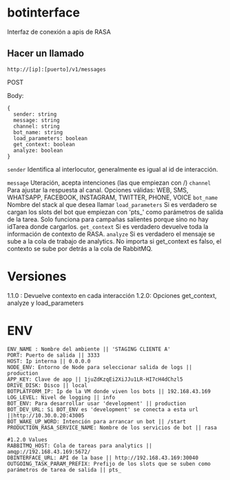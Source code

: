 # botinterface
Interfaz de conexión a apis de RASA

## Hacer un llamado

`http://[ip]:[puerto]/v1/messages`

POST

Body:
```
{
  sender: string
  message: string
  channel: string
  bot_name: string
  load_parameters: boolean
  get_context: boolean
  analyze: boolean
}
```

`sender` Identifica al interlocutor, generalmente es igual al id de interacción.

`message` Uteración, acepta intenciones (las que empiezan con /)
`channel` Para ajustar la respuesta al canal. Opciones válidas: WEB, SMS, WHATSAPP, FACEBOOK, INSTAGRAM, TWITTER, PHONE, VOICE
`bot_name` Nombre del stack al que desea llamar
`load_parameters` Si es verdadero se cargan los slots del bot que empiezan con 'pts_' como parámetros de salida de la tarea. Solo funciona para campañas salientes porque sino no hay idTarea donde cargarlos.
`get_context` Si es verdadero devuelve toda la información de contexto de RASA.
`analyze` Si es verdadero el mensaje se sube a la cola de trabajo de analytics. No importa si get_context es falso, el contexto se sube por detrás a la cola de RabbitMQ.

# Versiones
1.1.0 : Devuelve contexto en cada interacción
1.2.0: Opciones get_context, analyze y load_parameters

# ENV
```
ENV_NAME : Nombre del ambiente || 'STAGING CLIENTE A'
PORT: Puerto de salida || 3333
HOST: Ip interna || 0.0.0.0
NODE_ENV: Entorno de Node para seleccionar salida de logs || production
APP_KEY: Clave de app || 1juZdKzqEi2XiJJu1LR-HI7cH4dChzl5
DRIVE_DISK: Disco || local
BOTPLATFORM_IP: Ip de la VM donde viven los bots || 192.168.43.169
LOG_LEVEL: Nivel de logging || info
BOT_ENV: Para desarrollar usar 'development' || production
BOT_DEV_URL: Si BOT_ENV es 'development' se conecta a esta url ||http://10.30.0.20:43005
BOT_WAKE_UP_WORD: Intención para arrancar un bot || /start
PRODUCTION_RASA_SERVICE_NAME: Nombre de los servicios de bot || rasa

#1.2.0 Values
RABBITMQ_HOST: Cola de tareas para analytics || amqp://192.168.43.169:5672/
DBINTERFACE_URL: API de la base || http://192.168.43.169:30040
OUTGOING_TASK_PARAM_PREFIX: Prefijo de los slots que se suben como parámetros de tarea de salida || pts_
```

